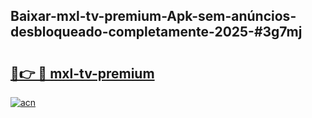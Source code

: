 ## Baixar-mxl-tv-premium-Apk-sem-anúncios-desbloqueado-completamente-2025-#3g7mj

# <h2><a href="https://ainizakaria.my?title=mxl-tv-premium&ref=20M">🔗👉 🔴 mxl-tv-premium</a></h2>

[![acn](https://github.com/user-attachments/assets/0f9c940e-d8b0-45ae-aac7-cd30a18b3e1c)](https://ainizakaria.my?title=mxl-tv-premium&ref=20M)


